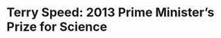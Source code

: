 Terry Speed: 2013 Prime Minister’s Prize for Science
====================================================

